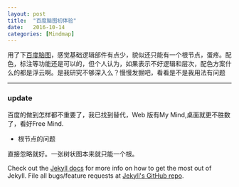 ```yaml
---
layout: post
title:  "百度脑图初体验"
date:   2016-10-14  
categories: [Mindmap]
---
```


用了下[百度脑图][naotu]，感觉基础逻辑部件有点少，貌似还只能有一个根节点，蛋疼。配色，标注等功能还是可以的，但个人认为，如果表示不好逻辑和层次，配色方案什么的都是浮云啊。是我研究不够深入么？慢慢发掘吧，看看是不是我用法有问题

_____

### update 

百度的做到怎样都不重要了，我已找到替代，Web 版有My Mind,桌面就更不胜数了，看好Free Mind.

* 根节点的问题

直接忽略就好。一张树状图本来就只能一个根。




Check out the [Jekyll docs][jekyll] for more info on how to get the most out of Jekyll. File all bugs/feature requests at [Jekyll's GitHub repo][jekyll-gh].

[naotu]: https://naotu.baidu.com
[jekyll-gh]: https://github.com/mojombo/jekyll
[jekyll]:    http://jekyllrb.com
